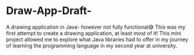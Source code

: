 # Draw-App-Draft-
A drawing application in Java- however not fully functional😅
This was my first attempt to create a drawing application, at least most of it! This mini project allowed me to explore what Java libraries had to offer in my journey of learning the programming language in my second year at university.
